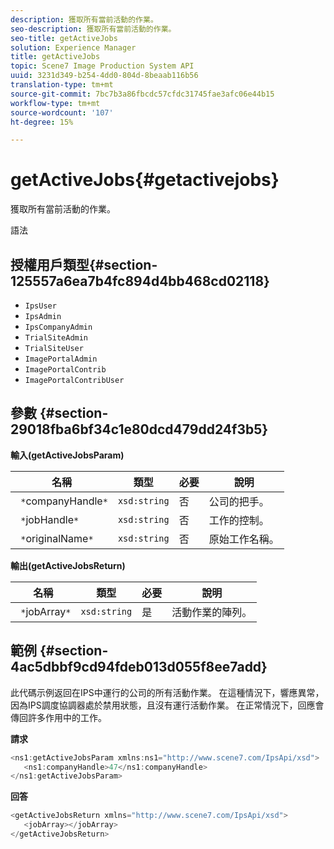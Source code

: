 ```yaml
---
description: 獲取所有當前活動的作業。
seo-description: 獲取所有當前活動的作業。
seo-title: getActiveJobs
solution: Experience Manager
title: getActiveJobs
topic: Scene7 Image Production System API
uuid: 3231d349-b254-4dd0-804d-8beaab116b56
translation-type: tm+mt
source-git-commit: 7bc7b3a86fbcdc57cfdc31745fae3afc06e44b15
workflow-type: tm+mt
source-wordcount: '107'
ht-degree: 15%

---
```



# getActiveJobs{#getactivejobs}

獲取所有當前活動的作業。

語法

## 授權用戶類型{#section-125557a6ea7b4fc894d4bb468cd02118}

* `IpsUser`
* `IpsAdmin`
* `IpsCompanyAdmin`
* `TrialSiteAdmin`
* `TrialSiteUser`
* `ImagePortalAdmin`
* `ImagePortalContrib`
* `ImagePortalContribUser`

## 參數 {#section-29018fba6bf34c1e80dcd479dd24f3b5}

**輸入(getActiveJobsParam)**

| 名稱 | 類型 | 必要 | 說明 |
|---|---|---|---|
| ` *`companyHandle`*` | `xsd:string` | 否 | 公司的把手。 |
| ` *`jobHandle`*` | `xsd:string` | 否 | 工作的控制。 |
| ` *`originalName`*` | `xsd:string` | 否 | 原始工作名稱。 |

**輸出(getActiveJobsReturn)**

| 名稱 | 類型 | 必要 | 說明 |
|---|---|---|---|
| ` *`jobArray`*` | `xsd:string` | 是 | 活動作業的陣列。 |

## 範例 {#section-4ac5dbbf9cd94fdeb013d055f8ee7add}

此代碼示例返回在IPS中運行的公司的所有活動作業。 在這種情況下，響應異常，因為IPS調度協調器處於禁用狀態，且沒有運行活動作業。 在正常情況下，回應會傳回許多作用中的工作。

**請求**

```java
<ns1:getActiveJobsParam xmlns:ns1="http://www.scene7.com/IpsApi/xsd">
   <ns1:companyHandle>47</ns1:companyHandle>
</ns1:getActiveJobsParam>
```

**回答**

```java
<getActiveJobsReturn xmlns="http://www.scene7.com/IpsApi/xsd">
   <jobArray></jobArray>
</getActiveJobsReturn>
```

